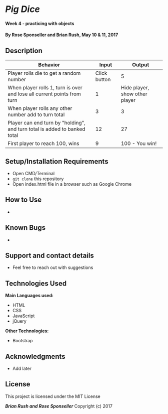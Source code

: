 # _Pig Dice_

#### Week 4 - practicing with objects

#### By **Rose Sponseller and Brian Rush, May 10 & 11, 2017**

## Description

 | Behavior                                       |  Input | Output    |
 | ---------------------------------------------- | ------ | --------- |
 | Player rolls die to get a random number    | Click button      | 5      |
 | When player rolls 1, turn is over and lose all current points from turn  | 1 | Hide player, show other player  |
 | When player rolls any other number add to turn total | 3     | 3  |
 | Player can end turn by "holding", and turn total is added to banked total        | 12      | 27         |
 | First player to reach 100, wins     | 9      | 100 - You win!       |

## Setup/Installation Requirements

* Open CMD/Terminal
* `git clone` this repository
* Open index.html file in a browser such as Google Chrome

## How to Use

*

## Known Bugs

*

## Support and contact details

* Feel free to reach out with suggestions

## Technologies Used

**Main Languages used:**

* HTML
* CSS
* JavaScript
* jQuery

**Other Technologies:**

* Bootstrap

## Acknowledgments

* Add later

## License

This project is licensed under the MIT License

**_Brian Rush and Rose Sponseller_** Copyright (c) 2017
